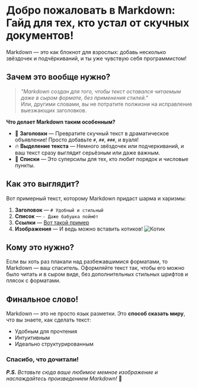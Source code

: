# Добро пожаловать в **Markdown: Гайд для тех, кто устал от скучных документов!**

Markdown — это как блокнот для взрослых: добавь несколько звёздочек и подчёркиваний, и ты уже чувствую себя программистом! 

## Зачем это вообще нужно?

> _"Markdown создан для того, чтобы текст оставался читаемым даже в сыром формате, без применения стилей."_  
> Или, другими словами, вы не потратите полжизни на исправление выезжающих заголовков.

**Что делает Markdown таким особенным?**
- 🎩 **Заголовки** — Превратите скучный текст в драматическое объявление! Просто добавьте `#`, `##`, `###`, и вуаля!
- 🔥 **Выделение текста** — Немного звёздочек или подчеркиваний, и ваш текст сразу выглядит серьёзным или даже важным.
- 📝 **Списки** — Это суперсилы для тех, кто любит порядок и числовые пункты. 

## Как это выглядит?

Вот примерный текст, которому Markdown придаст шарма и харизмы:
1. **Заголовок** — `# Удобный и стильный`
2. **Список** — `- Даже бабушка поймёт`
3. **Ссылки** — [Вот такой пример](https://example.com)
4. **Изображения** — И ведь можно вставить котиков! ![Котик](https://placekitten.com/200/300)

## Кому это нужно?

Если вы хоть раз плакали над разбежавшимися форматами, то Markdown — ваш спаситель. 
Оформляйте текст так, чтобы его можно было читать и в сыром виде, без дополнительных стильных шрифтов и плясок с форматами.

## Финальное слово!

Markdown — это не просто язык разметки. Это **способ сказать миру**, что вы знаете, как сделать текст:
- Удобным для прочтения
- Интуитивным
- Идеально структурированным

### Спасибо, что дочитали!

_**P.S.** Вставьте сюда ваше любимое мемное изображение и наслаждайтесь произведением Markdown!_ 🎉
